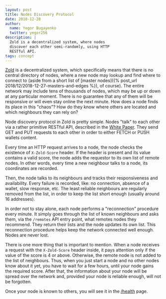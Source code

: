 ```yaml
---
layout: post
title: Nodes Discovery Protocol
date: 2018-12-28
author:
  name: Yegor Bugayenko
  twitter: yegor256
description: |
  Zold is a decentralized system, where nodes
  discover each other semi-randomly, using HTTP
  RESTful API.
tags: concept
---
```


[Zold](http://www.zold.io) is a decentralized system, which specifically means that there is no
central directory of nodes, where a new node may lookup and find where
to connect to (aside from a short list of
[master nodes]({% post_url 2018/12/2018-12-27-masters-and-edges %}), of course).
The entire network may include tens of thousands of nodes,
which may be up or down at any particular moment. There is no
guarantee that any of them will be responsive or will even stay online the next
minute. How does a node finds its place in this "chaos"? How do they know
where others are located and which neighbours they can rely on?

<!--more-->

Node discovery protocol in Zold is pretty simple. Nodes "talk" to each other
via a rather primitive RESTful API, described in the
[White Paper](https://papers.zold.io/wp.pdf). They send GET and PUT requests
to each other in order to either FETCH or PUSH wallets content.

Every time an HTTP request arrives to a node, the node checks the existence of
`X-Zold-Score` header. If the header is present and its value contains
a valid score, the node adds the requestor to its own list of remote nodes.
In other words, every time a new neighbour talks to a node, its coordinates
are recorded.

Then, the node talks to its neighbours and tracks their responsiveness and
availability. Every failure is recorded, like: no connection, absence of a
wallet, slow response, etc. The least reliable neighbours are regularly removed from
the list, in order to keep the list short enough (usually around 16 addresses).

In order not to stay alone, each node performs a "reconnection" procedure
every minute. It simply goes through the list of known neighbours and asks
them, via the `/remotes` API entry point, what remotes nodes they recommend.
They return their lists and the node updates its own list.
This reconnection procedure helps keep the network connected well enough. Nodes
are never lost.

There is one more thing that is important to mention. When a node receives
a request with the `X-Zold-Score` header inside, it pays attention only
if the value of the score is 4 or above. Otherwise, the remote node is not
added to the list of neighbours. Thus, when you just start a node
and no other nodes know about it yet, you have to wait for a few hours,
until your node gains the required score. After that, the information about
your node will be spread over the network and, provided your node is
reliable enough, will not be forgotten.

Once your node is known to others, you will see it in the
[/health](http://www.zold.io/health.html) page.

